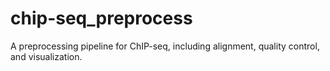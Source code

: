 chip-seq_preprocess
===================

A preprocessing pipeline for ChIP-seq, including alignment, quality control, and visualization.
